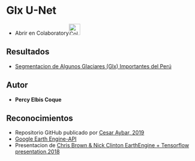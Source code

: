 # Glx U-Net
* Abrir en Colaboratory[<img src="https://colab.research.google.com/img/colab_favicon.ico" width ="30" hight = "40" alt="Colab"/>](https://colab.research.google.com/drive/1_3DaVTQbkjF4tJYNSI34u4RN23xENBvP)
## Resultados
* [Segmentacion de Algunos Glaciares (Glx) Importantes del Perú](https://percyelbis.github.io/glx_unet/)
## Autor

* **Percy Elbis Coque**

## Reconocimientos
* Repositorio GitHub publicado por [Cesar Aybar, 2019](https://github.com/csaybar/EEwPython/blob/master/cnn_demo.ipynb)
* [Google Earth Engine-API](https://github.com/google/earthengine-api)
* Presentacion de [Chris Brown & Nick Clinton EarthEngine + Tensorflow presentation,2018](https://www.youtube.com/watch?v=w-1xfF0IaeU)

